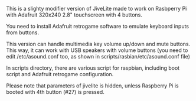 This is a slighty modifier version of JiveLite made to work on Rasbperry Pi with Adafruit 320x240 2.8" touchscreen with 4 buttons.

You need to install Adafruit retrogame software to emulate keyboard inputs from buttons.

This version can handle multimedia key volume up/down and mute buttons. This way, it can work with USB speakers with volume buttons (you need to edit /etc/asound.conf too, as shown in scripts/rasbian/etc/asound.conf file)

In scripts directory, there are various script for raspbian, including boot script and Adafruit retrogame configuration.

Please note that parameters of jivelite is hidden, unless Raspberry Pi is booted with 4th button (#27) is pressed.
